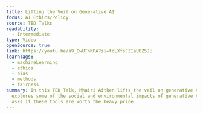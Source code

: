 ```yaml
---
title: Lifting the Veil on Generative AI
focus: AI Ethics/Policy
source: TED Talks
readability:
  - Intermediate
type: Video
openSource: true
link: https://youtu.be/a9_OwUTnKPA?si=tqLXfsCZIaUBZ5JU
learnTags:
  - machineLearning
  - ethics
  - bias
  - methods
  - fairness
summary: In this TED Talk, Mhairi Aitken lifts the veil on generative AI,
  explores some of the social and environmental impacts of generative AI, and
  asks if these tools are worth the heavy price.
---
```

